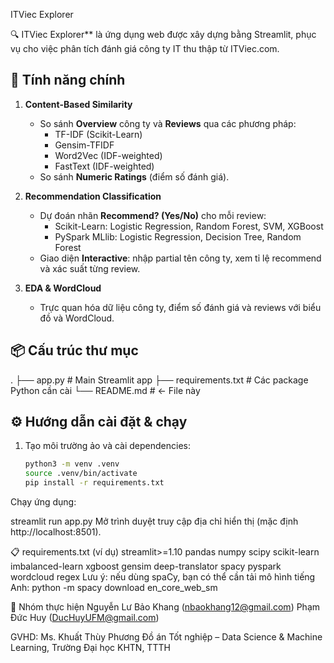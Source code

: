 ITViec Explorer

🔍 ITViec Explorer** là ứng dụng web được xây dựng bằng Streamlit, phục vụ cho việc phân tích đánh giá công ty IT thu thập từ ITViec.com.  

## 🚀 Tính năng chính

1. **Content-Based Similarity**  
   - So sánh **Overview** công ty và **Reviews** qua các phương pháp:
     - TF-IDF (Scikit-Learn)
     - Gensim-TFIDF
     - Word2Vec (IDF-weighted)
     - FastText (IDF-weighted)
   - So sánh **Numeric Ratings** (điểm số đánh giá).

2. **Recommendation Classification**  
   - Dự đoán nhãn **Recommend? (Yes/No)** cho mỗi review:
     - Scikit-Learn: Logistic Regression, Random Forest, SVM, XGBoost
     - PySpark MLlib: Logistic Regression, Decision Tree, Random Forest
   - Giao diện **Interactive**: nhập partial tên công ty, xem tỉ lệ recommend và xác suất từng review.

3. **EDA & WordCloud**  
   - Trực quan hóa dữ liệu công ty, điểm số đánh giá và reviews với biểu đồ và WordCloud.

## 📦 Cấu trúc thư mục
.
├── app.py # Main Streamlit app
├── requirements.txt # Các package Python cần cài
└── README.md # ← File này


## ⚙️ Hướng dẫn cài đặt & chạy

1. Tạo môi trường ảo và cài dependencies:
   ```bash
   python3 -m venv .venv
   source .venv/bin/activate
   pip install -r requirements.txt
Chạy ứng dụng:

streamlit run app.py
Mở trình duyệt truy cập địa chỉ hiển thị (mặc định http://localhost:8501).

📋 requirements.txt (ví dụ)
streamlit>=1.10
pandas
numpy
scipy
scikit-learn
imbalanced-learn
xgboost
gensim
deep-translator
spacy
pyspark
wordcloud
regex
Lưu ý: nếu dùng spaCy, bạn có thể cần tải mô hình tiếng Anh:
python -m spacy download en_core_web_sm

👥 Nhóm thực hiện
Nguyễn Lư Bảo Khang (nbaokhang12@gmail.com)
Phạm Đức Huy (DucHuyUFM@gmail.com)

GVHD: Ms. Khuất Thùy Phương
Đồ án Tốt nghiệp – Data Science & Machine Learning, Trường Đại học KHTN, TTTH
